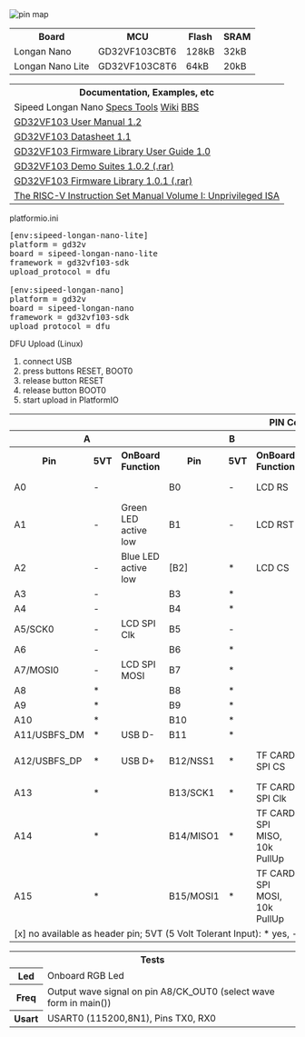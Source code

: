 <img src="https://longan.sipeed.com/assets/longan_nano_pin_map.png" alt="pin map"/>

<p>
<table>
<tr><th>Board</th><th>MCU</th><th>Flash</th><th>SRAM</th></tr>
<tr><td>Longan Nano</td><td>GD32VF103CBT6</td><td>128kB</td><td>32kB</td></tr>
<tr><td>Longan Nano Lite</td><td>GD32VF103C8T6</td><td>64kB</td><td>20kB</td></tr>
</table>
</p>

<table>
  <tr><th colspan="99">Documentation, Examples, etc</th></tr>
  <tr><td>Sipeed Longan Nano <a href="http://dl.sipeed.com/LONGAN/Nano/">Specs Tools</a> <a href="https://longan.sipeed.com/en/">Wiki</a> <a href="https://bbs.sipeed.com/c/14-category">BBS</a></td></tr>
  <tr><td><a href="http://gd32mcu.21ic.com/en/down/document_id/222/path_type/1">GD32VF103 User Manual 1.2</a></td></tr>
  <tr><td><a href="http://gd32mcu.21ic.com/en/down/document_id/221/path_type/1">GD32VF103 Datasheet 1.1</a></td></tr>
  <tr><td><a href="http://gd32mcu.21ic.com/en/down/document_id/228/path_type/1">GD32VF103 Firmware Library User Guide 1.0</a></td></tr>
  <tr><td><a href="http://gd32mcu.21ic.com/en/down/document_id/227/path_type/1">GD32VF103 Demo Suites 1.0.2 (.rar)</a></td></tr>
  <tr><td><a href="http://gd32mcu.21ic.com/en/down/document_id/223/path_type/1">GD32VF103 Firmware Library 1.0.1 (.rar)</a></td></tr>
  <tr><td><a href="https://content.riscv.org/wp-content/uploads/2019/06/riscv-spec.pdf">The RISC-V Instruction Set Manual Volume I: Unprivileged ISA</a></td></tr>
</table>

<p>platformio.ini</p>
<pre>
[env:sipeed-longan-nano-lite]
platform = gd32v
board = sipeed-longan-nano-lite
framework = gd32vf103-sdk
upload_protocol = dfu
&nbsp;
[env:sipeed-longan-nano]
platform = gd32v
board = sipeed-longan-nano
framework = gd32vf103-sdk
upload_protocol = dfu</pre>

<p>DFU Upload (Linux)
<ol>
 <li>connect USB</li>
 <li>press buttons RESET, BOOT0</li>
 <li>release button RESET</li>
 <li>release button BOOT0</li>
 <li>start upload in PlatformIO</li>
</ol>
</p>

<table>
  <tr><th colspan="99">PIN Connections</th></tr>
  <tr><th colspan="3">A</th><th colspan="3">B</th><th colspan="3">C</th><th colspan="3">D</th>
  <tr><th>Pin</th><th>5VT</th><th>OnBoard Function</th><th>Pin</th><th>5VT</th><th>OnBoard Function</th><th>Pin</th><th>5VT</th><th>OnBoard Function</th><th>Pin</th><th>5VT</th><th>OnBoard Function</th></tr>
  <tr><td>A0</td><td>-</td><td></td>                    <td>B0</td><td>-</td><td>LCD RS</td>                             <td></td><td></td><td></td>  <td>[D0/OSCIN]</td><td>-</td><td>8MHz Clk</td></tr>
  <tr><td>A1</td><td>-</td><td>Green LED active low</td><td>B1</td><td>-</td><td>LCD RST</td>                            <td></td><td></td><td></td>  <td>[D1/OSCOUT]</td><td>-</td><td>8MHz Clk</td></tr>
  <tr><td>A2</td><td>-</td><td>Blue LED active low</td> <td>[B2]</td><td>*</td><td>LCD CS</td></tr>
  <tr><td>A3</td><td>-</td><td></td>                    <td>B3</td><td>*</td><td></td></tr>
  <tr><td>A4</td><td>-</td><td></td>                    <td>B4</td><td>*</td><td></td></tr>
  <tr><td>A5/SCK0</td><td>-</td><td>LCD SPI Clk</td>    <td>B5</td><td>-</td><td></td></tr>
  <tr><td>A6</td><td>-</td><td></td>                    <td>B6</td><td>*</td><td></td></tr>
  <tr><td>A7/MOSI0</td><td>-</td><td>LCD SPI MOSI</td>  <td>B7</td><td>*</td><td></td></tr>
  <tr><td>A8</td><td>*</td><td></td>                    <td>B8</td><td>*</td><td></td></tr>
  <tr><td>A9</td><td>*</td><td></td>                    <td>B9</td><td>*</td><td></td></tr>
  <tr><td>A10</td><td>*</td><td></td>                   <td>B10</td><td>*</td><td></td></tr>
  <tr><td>A11/USBFS_DM</td><td>*</td><td>USB D-</td>    <td>B11</td><td>*</td><td></td></tr>
  <tr><td>A12/USBFS_DP</td><td>*</td><td>USB D+</td>    <td>B12/NSS1</td><td>*</td><td>TF CARD SPI CS</td>               <td>C13</td><td>-</td><td>Red LED active low</td></tr>
  <tr><td>A13</td><td>*</td><td></td>                   <td>B13/SCK1</td><td>*</td><td>TF CARD SPI Clk</td>              <td>C14/OSC32IN</td><td>-</td><td>32kHz Clk</td></tr>
  <tr><td>A14</td><td>*</td><td></td>                   <td>B14/MISO1</td><td>*</td><td>TF CARD SPI MISO, 10k PullUp</td><td>C15/OSC32OUT</td><td>-</td><td>32kHz Clk</td></tr>
  <tr><td>A15</td><td>*</td><td></td>                   <td>B15/MOSI1</td><td>*</td><td>TF CARD SPI MOSI, 10k PullUp</td></tr>
  <tr><td colspan="99">[x] no available as header pin; 5VT (5 Volt Tolerant Input): * yes, - no</td></tr>
</table>

<table>
  <tr><th colspan="99">Tests</th></tr>
  <tr><th>Led</th><td>Onboard RGB Led</td></tr>
  <tr><th>Freq</th><td>Output wave signal on pin A8/CK_OUT0 (select wave form in main())</td></tr>
  <tr><th>Usart</th><td>USART0 (115200,8N1), Pins TX0, RX0</td></tr>
</table>
